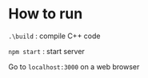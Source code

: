 # How to run

```.\build``` : compile C++ code

```npm start``` : start server

Go to ```localhost:3000``` on a web browser
